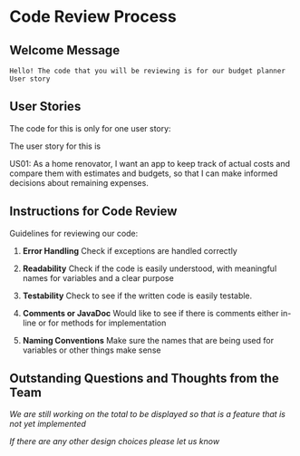# Code Review Process

## Welcome Message

	Hello! The code that you will be reviewing is for our budget planner User story

## User Stories

The code for this is only for one user story:

The user story for this is 

US01: As a home renovator, I want an app to keep track of actual costs and compare them with estimates and budgets, so that I can make informed decisions about remaining expenses.



## Instructions for Code Review

Guidelines for reviewing our code:

1. **Error Handling** Check if exceptions are handled correctly

2. **Readability** Check if the code is easily understood, with meaningful names for variables and a clear purpose

3. **Testability** Check to see if the written code is easily testable.

4. **Comments or JavaDoc** Would like to see if there is comments either in-line or for methods for implementation

5. **Naming Conventions** Make sure the names that are being used for variables or other things make sense



## Outstanding Questions and Thoughts from the Team

*We are still working on the total to be displayed so that is a feature that is not yet implemented*

*If there are any other design choices please let us know*

